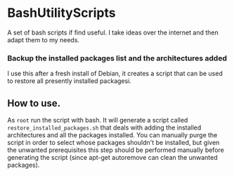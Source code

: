 # BashUtilityScripts
A set of bash scripts if find useful. I take ideas over the internet and then adapt them to my needs.

### Backup the installed packages list and the architectures added

I use this after a fresh install of Debian, it creates a script that can be used to restore all presently installed
packagesi.

## How to use.

As `root` run the script with bash. It will generate a script called `restore_installed_packages.sh` that 
deals with adding the installed architectures and all the packages installed. You can manually purge the script
in order to select whose packages shouldn't be installed, but given the unwanted prerequisites this step should
be performed manually before generating the script (since apt-get autoremove can clean the unwanted packages).



